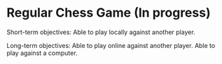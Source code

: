 # Regular Chess Game (In progress)
 
Short-term objectives:
Able to play locally against another player.

Long-term objectives:
Able to play online against another player.
Able to play against a computer.
